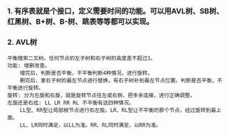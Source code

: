 ### 1. 有序表就是个接口，定义需要时间的功能。可以用AVL树、SB树、红黑树、B+树、B-树、跳表等等都可以实现。
### 2. AVL树
    平衡搜索二叉树。任何节点的左子树和右子树的高度差不超过1。
    功能: 增删改查。
        增完后，判断是否平衡，不平衡判断4种情况，进行旋转。
        删完后，拿右子树的最左节点进行替换，有右子树补到最左节点位置。判断是否平衡，不平衡进行旋转。
    旋转: 分为左旋和右旋，就是旋转节点往左或右倒，把多余连接，进行正确调整。
    左旋还是右炫: LL LR RR RL 不平衡有这四种情况。
        LL型、RR型让局部根节点进行右左旋。LR、RL型让不平衡的那个节点，经过旋转到最上面。
        LL、LR同时满足，以LL为准。RR、RL同时满足，以RR为准。
    

